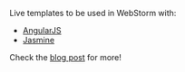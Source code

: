 Live templates to be used in WebStorm with:
* [AngularJS](http://angularjs.org/)
* [Jasmine](https://github.com/pivotal/jasmine)

Check the [blog post](http://pkozlowskios.wordpress.com/2012/07/15/live-templates-for-angular-js-in-webstorm/) for more!